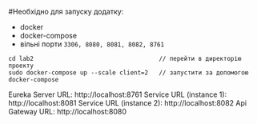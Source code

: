 #Необхідно для запуску додатку:

- docker
- docker-compose
- вільні порти ```3306, 8080, 8081, 8082, 8761```

```
cd lab2                                   // перейти в директорію проекту
sudo docker-compose up --scale client=2   // запустити за допомогою docker-compose
```

Eureka Server URL: http://localhost:8761
Service URL (instance 1): http://localhost:8081
Service URL (instance 2): http://localhost:8082
Api Gateway URL: http://localhost:8080